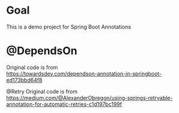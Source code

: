 # Goal
This is a demo project for Spring Boot Annotations

# @DependsOn
Original code is from  
https://towardsdev.com/dependson-annotation-in-springboot-ed173bbd64f8

@Retry
Original code is from  
https://medium.com/@AlexanderObregon/using-springs-retryable-annotation-for-automatic-retries-c1d197bc199f

